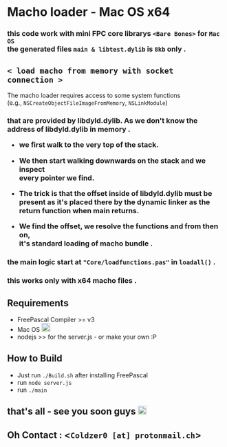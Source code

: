 # Macho loader - Mac OS x64

### this code work with mini FPC core librarys `<Bare Bones>` for `Mac OS` <br> the generated files `main & libtest.dylib` is `8kb` only .


## `< load macho from memory with socket connection >`

The macho loader requires access to some system functions <br>
(e.g., `NSCreateObjectFileImageFromMemory`, `NSLinkModule`)

<h3>
that are provided by libdyld.dylib. As we don't know the address of libdyld.dylib in memory .

- we first walk to the very top of the stack. 

- We then start walking downwards on the stack and we inspect <br> every pointer we find. 
- The trick is that the offset inside of libdyld.dylib must be <br> present as it's placed there by the dynamic linker as the <br> return function when main returns. 
- We find the offset, we resolve the functions and from then on, <br> it's standard loading of macho bundle .

### the main logic start at `"Core/loadfunctions.pas"` in `loadall()` .

### this works only with x64 macho files .

## Requirements
- FreePascal Compiler >= v3
- Mac OS <img src="https://static.xx.fbcdn.net/images/emoji.php/v9/e72/2/16/PACMAN.png" width="20">
- nodejs >> for the server.js - or make your own :P 

## How to Build

- Just run `./Build.sh` after installing FreePascal
- run `node server.js`
- run `./main`

## that's all - see you soon guys <img src="https://static.xx.fbcdn.net/images/emoji.php/v9/e72/2/16/PACMAN.png" width="20">
## Oh Contact : <`Coldzer0 [at] protonmail.ch`>
